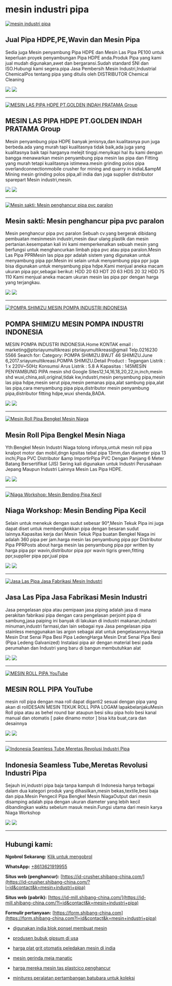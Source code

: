# mesin industri pipa

<a href="https://swt.shibang-china.com/?l=id&img&k=mesin+industri+pipa" target="_blank">![mesin industri pipa](http://static.shibang-china.com/all-800x300/623.jpg)</a>

## Jual Pipa HDPE,PE,Wavin dan Mesin Pipa
Sedia juga Mesin penyambung Pipa HDPE dan Mesin Las Pipa PE100 untuk keperluan proyek penyambungan Pipa HDPE anda.Produk Pipa yang kami jual mudah digunakan,awet dan bergaransi.Sudah standard SNI dan ISO.Hubungi kami segera.pipa Jasa Pembersih Mesin Industri,Industrial ChemicalPos tentang pipa yang ditulis oleh DISTRIBUTOR Chemical Cleaning


<a href="https://whatsapp.shibangsoft.com/WhatsApp.php" target="_blank" title="WhatsApp">![](http://static.shibang-china.com/icon/whatsapp.png)</a> <a href="https://swt.shibang-china.com/?l=id&icon&k=mesin+industri+pipa" target="_blank">![](http://static.shibang-china.com/icon/chat-id.png)</a>

---

<a href="https://swt.shibang-china.com/?l=id&img&k=mesin+industri+pipa" target="_blank">![MESIN LAS PIPA HDPE PT.GOLDEN INDAH PRATAMA Group](http://static.shibang-china.com/all-800x300/228.jpg)</a>

## MESIN LAS PIPA HDPE PT.GOLDEN INDAH PRATAMA Group
Mesin penyambung pipa HDPE banyak jenisnya,dan kualitasnya pun juga berbeda.ada yang murah tapi kualitasnya tidak baik,ada juga yang kualitasnya baik tapi harganya melejit tinggi.menyikapi hal itu kami dengan bangga menawarkan mesin penyambung pipa mesin las pipa dan Fitting yang murah tetapi kualitasnya istimewa.mesin grinding polos pipa overlandconnectionmobile crusher for mining and quarry in indiaL&ampM Mining mesin grinding polos pipa,all india dan juga supplier distributor sparepart Mesin industri,mesin.


<a href="https://whatsapp.shibangsoft.com/WhatsApp.php" target="_blank" title="WhatsApp">![](http://static.shibang-china.com/icon/whatsapp.png)</a> <a href="https://swt.shibang-china.com/?l=id&icon&k=mesin+industri+pipa" target="_blank">![](http://static.shibang-china.com/icon/chat-id.png)</a>

---

<a href="https://swt.shibang-china.com/?l=id&img&k=mesin+industri+pipa" target="_blank">![Mesin sakti: Mesin penghancur pipa pvc paralon](http://static.shibang-china.com/all-800x300/1302.jpg)</a>

## Mesin sakti: Mesin penghancur pipa pvc paralon
Mesin penghancur pipa pvc paralon Sebuah cv.yang bergerak dibidang pembuatan mesinmesin industri,mesin daur ulang plastik dan mesin pertanian.kesempatan kali ini kami memperkenalkan sebuah mesin yang berfungsi untuk menghancurkan limbah pipa pvc atau pipa paralon.Mesin Las Pipa PPRMesin las pipa ppr adalah sistem yang digunakan untuk menyambung pipa ppr.Mesin ini selain untuk menyambung pipa ppr juga bisa digunakan untuk menyambung pipa hdpe.Kami menjual aneka macam ukuran pipa ppr,sebagai berikut: HDD 20 63 HDT 20 63 HDS 20 32 HDD 75 110 Kami menjual aneka macam ukuran mesin las pipa ppr dengan harga yang terjangkau.


<a href="https://whatsapp.shibangsoft.com/WhatsApp.php" target="_blank" title="WhatsApp">![](http://static.shibang-china.com/icon/whatsapp.png)</a> <a href="https://swt.shibang-china.com/?l=id&icon&k=mesin+industri+pipa" target="_blank">![](http://static.shibang-china.com/icon/chat-id.png)</a>

---

<a href="https://swt.shibang-china.com/?l=id&img&k=mesin+industri+pipa" target="_blank">![POMPA SHIMIZU MESIN POMPA INDUSTRI INDONESIA](http://static.shibang-china.com/all-800x300/983.jpg)</a>

## POMPA SHIMIZU MESIN POMPA INDUSTRI INDONESIA
MESIN POMPA INDUSTRI INDONESIA.Home KONTAK email : marketing@ptsriayumultikreasi ptsriayumultikreasi@gmail Telp.0216230 5566 Search for: Category: POMPA SHIMIZU.BWJT 46 SHIMIZU.June 6,2017.sriayumultikreasi.POMPA SHIMIZU.Detail Product : Tegangan Listrik : 1 x 220V~50Hz Konsumsi Arus Listrik : 5.8 A Kapasitas : 145MESIN PENYAMBUNG PIPA mesin shd Google Sites12,14,16,18,20,22,in,inch,mesin shd wuxi,china,asli,original,tidak kw,industri,mesin penyambung pipa,mesin las pipa hdpe,mesin serut pipa,mesin pemanas pipa,alat sambung pipa,alat las pipa,cara menyambung pipa pipa,distributor mesin penyambung pipa,distributor fitting hdpe,wuxi shenda,BADA.


<a href="https://whatsapp.shibangsoft.com/WhatsApp.php" target="_blank" title="WhatsApp">![](http://static.shibang-china.com/icon/whatsapp.png)</a> <a href="https://swt.shibang-china.com/?l=id&icon&k=mesin+industri+pipa" target="_blank">![](http://static.shibang-china.com/icon/chat-id.png)</a>

---

<a href="https://swt.shibang-china.com/?l=id&img&k=mesin+industri+pipa" target="_blank">![Mesin Roll Pipa Bengkel Mesin Niaga](http://static.shibang-china.com/all-800x300/1479.jpg)</a>

## Mesin Roll Pipa Bengkel Mesin Niaga
Yth:Bengkel Mesin Industri Niaga tolong infonya,untuk mesin roll pipa knalpot motor dan mobil,dngn kpsitas tebal pipa 13mm,dan diameter pipa 13 inchi,Pipa PVC Distributor &amp ImportirPipa PVC Dengan Panjang 6 Meter Batang Bersertifikat (JIS) Sering kali digunakan untuk Industri Perusahaan Jepang Maupun Industri Lainnya Mesin Las Pipa HDPE.


<a href="https://whatsapp.shibangsoft.com/WhatsApp.php" target="_blank" title="WhatsApp">![](http://static.shibang-china.com/icon/whatsapp.png)</a> <a href="https://swt.shibang-china.com/?l=id&icon&k=mesin+industri+pipa" target="_blank">![](http://static.shibang-china.com/icon/chat-id.png)</a>

---

<a href="https://swt.shibang-china.com/?l=id&img&k=mesin+industri+pipa" target="_blank">![Niaga Workshop: Mesin Bending Pipa Kecil](http://static.shibang-china.com/all-800x300/854.jpg)</a>

## Niaga Workshop: Mesin Bending Pipa Kecil
Selain untuk menekuk dengan sudut sebesar 90°,Mesin Tekuk Pipa ini juga dapat diset untuk membengkokkan pipa dengan besaran sudut lainnya.Kapasitas kerja dari Mesin Tekuk Pipa buatan Bengkel Niaga ini adalah 360 pipa per jam.harga mesin las penyambung pipa ppr Distributor Pipa PPRPosts about harga mesin las penyambung pipa ppr written by harga pipa ppr wavin,distributor pipa ppr wavin tigris green,fitting ppr,supplier pipa ppr,jual pipa


<a href="https://whatsapp.shibangsoft.com/WhatsApp.php" target="_blank" title="WhatsApp">![](http://static.shibang-china.com/icon/whatsapp.png)</a> <a href="https://swt.shibang-china.com/?l=id&icon&k=mesin+industri+pipa" target="_blank">![](http://static.shibang-china.com/icon/chat-id.png)</a>

---

<a href="https://swt.shibang-china.com/?l=id&img&k=mesin+industri+pipa" target="_blank">![Jasa Las Pipa Jasa Fabrikasi Mesin Industri](http://static.shibang-china.com/all-800x300/1397.jpg)</a>

## Jasa Las Pipa Jasa Fabrikasi Mesin Industri
Jasa pengelasan pipa atau pemipaan jasa piping adalah jasa di mana perakitan fabrikasi pipa dengan cara pengelasan perjoint pipa di sambung,jasa paiping ini banyak di lakukan di industri makanan,industri minuman,industri farmasi,dan lain sebagai nya Jasa pengelasan pipa stainless menggunakan las argon sebagai alat untuk pengelasannya.Harga Mesin Drat Senai Pipa Besi Pipa LedengHarga Mesin Drat Senai Pipa Besi (Pipa Ledeng Galvanized) Instalasi pipa air dengan material besi pada perumahan dan Industri yang baru di bangun membutuhkan alat


<a href="https://whatsapp.shibangsoft.com/WhatsApp.php" target="_blank" title="WhatsApp">![](http://static.shibang-china.com/icon/whatsapp.png)</a> <a href="https://swt.shibang-china.com/?l=id&icon&k=mesin+industri+pipa" target="_blank">![](http://static.shibang-china.com/icon/chat-id.png)</a>

---

<a href="https://swt.shibang-china.com/?l=id&img&k=mesin+industri+pipa" target="_blank">![MESIN ROLL PIPA YouTube](http://static.shibang-china.com/all-800x300/169.jpg)</a>

## MESIN ROLL PIPA YouTube
mesin roll pipa dengan maa roll dapat diganti2 sesuai dengan pipa yang akan di rollDESAIN MESIN TEKUK ROLL PIPA LOGAM lapakbelanjakuMesin Roll pipa atau as behel round bar ataupun besi siku pipa holo besi kanal manual dan otomatis [ pake dinamo motor ] bisa kita buat,cara dan desainnya


<a href="https://whatsapp.shibangsoft.com/WhatsApp.php" target="_blank" title="WhatsApp">![](http://static.shibang-china.com/icon/whatsapp.png)</a> <a href="https://swt.shibang-china.com/?l=id&icon&k=mesin+industri+pipa" target="_blank">![](http://static.shibang-china.com/icon/chat-id.png)</a>

---

<a href="https://swt.shibang-china.com/?l=id&img&k=mesin+industri+pipa" target="_blank">![Indonesia Seamless Tube,Meretas Revolusi Industri Pipa](http://static.shibang-china.com/all-800x300/1322.jpg)</a>

## Indonesia Seamless Tube,Meretas Revolusi Industri Pipa
Sejauh ini,industri pipa baja tanpa kampuh di Indonesia hanya terbagai dalam dua kategori produk yang dihasilkan,mesin bekas,textile,besi baja dan pipa.Mesin Pengecil Pipa Bengkel Mesin NiagaOutput dari mesin disamping adalah pipa dengan ukuran diameter yang lebih kecil dibandingkan waktu sebelum masuk mesin.Fungsi utama dari mesin karya Niaga Workshop


<a href="https://whatsapp.shibangsoft.com/WhatsApp.php" target="_blank" title="WhatsApp">![](http://static.shibang-china.com/icon/whatsapp.png)</a> <a href="https://swt.shibang-china.com/?l=id&icon&k=mesin+industri+pipa" target="_blank">![](http://static.shibang-china.com/icon/chat-id.png)</a>

---
## Hubungi kami:

**Ngobrol Sekarang:** [Klik untuk mengobrol](https://swt.shibang-china.com?l=id&contact&k=mesin+industri+pipa)

**WhatsApp:**  [+8613621919955](https://whatsapp.shibangsoft.com/WhatsApp.php)

**Situs web (penghancur):** [https://id-crusher.shibang-china.com/](https://id-crusher.shibang-china.com/?l=id&contact&k=mesin+industri+pipa)

**Situs web (pabrik):** [https://id-mill.shibang-china.com/](https://id-mill.shibang-china.com/?l=id&contact&k=mesin+industri+pipa)

**Formulir pertanyaan:** [https://form.shibang-china.com](https://form.shibang-china.com?l=id&contact&k=mesin+industri+pipa)

* [digunakan india blok ponsel membuat mesin](../33/digunakan%20india%20blok%20ponsel%20membuat%20mesin.md)

* [produsen bubuk gipsum di usa](../31/produsen%20bubuk%20gipsum%20di%20usa.md)

* [harga plat grit otomatis peledakan mesin di india](../32/harga%20plat%20grit%20otomatis%20peledakan%20mesin%20di%20india.md)

* [mesin gerinda meja manatic](../39/mesin%20gerinda%20meja%20manatic.md)

* [harga mereka mesin tas plastcico penghancur](../31/harga%20mereka%20mesin%20tas%20plastcico%20penghancur.md)

* [minitures peralatan pertambangan batubara untuk koleksi](../32/minitures%20peralatan%20pertambangan%20batubara%20untuk%20koleksi.md)
